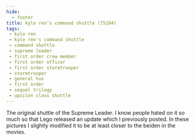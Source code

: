 ```yaml
---
hide:
  - footer
title: kylo ren’s command shuttle (75104)
tags:
 - kylo ren
 - kylo ren's command shuttle
 - command shuttle
 - supreme leader
 - first order crew member
 - first order officer
 - first order stormtrooper
 - stormtrooper
 - general hux
 - first order
 - sequel trilogy
 - upsilon class shuttle
---
```


The original shuttle of the Supreme Leader. I know people hated on it so much so that Lego released an update which I previously posted. In these pictures I slightly modified it to be at least closer to the beiden in the movies.
